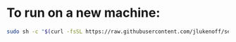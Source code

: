 # To run on a new machine:

```sh
sudo sh -c "$(curl -fsSL https://raw.githubusercontent.com/jlukenoff/settings-server/main/setup.sh)"
```
